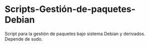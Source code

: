 # Scripts-Gestión-de-paquetes-Debian
Script para la gestión de paquetes bajo sistema Debian y derivados.
Depende de sudo.
